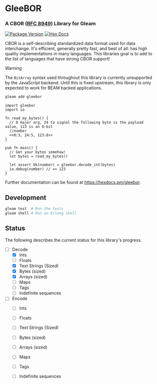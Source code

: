 # GleeBOR

### A CBOR ([RFC 8949](https://www.rfc-editor.org/rfc/rfc8949.html)) Library for Gleam

[![Package Version](https://img.shields.io/hexpm/v/gleebor)](https://hex.pm/packages/gleebor)
[![Hex Docs](https://img.shields.io/badge/hex-docs-ffaff3)](https://hexdocs.pm/gleebor/)

CBOR is a self-describing standardized data format used for data interchange. It's
efficient, generally pretty fast, and best of all: has high quality implementations in
many languages. This libraries goal is to add to the list of languages that have strong
CBOR support!

> [!WARNING]
> The `BitArray` syntax used throughout this library is currently unsupported by
> the JavaScript backend. Until this is fixed upstream, this library is only expected to
> work for BEAM backed applications.


```sh
gleam add gleebor
```
```gleam
import gleebor
import io

fn read_my_bytes() {
  // 0 major arg, 24 to signal the following byte is the payload value, 123 is an 8-bit
  //number
  <<0:3, 24:5, 123:8>>
}

pub fn main() {
  // Get your bytes somehow!
  let bytes = read_my_bytes()

  let assert Ok(number) = gleebor.decode_int(bytes)
  io.debug(number) // => 123
}
```

Further documentation can be found at <https://hexdocs.pm/gleebor>.

## Development

```sh
gleam test  # Run the tests
gleam shell # Run an Erlang shell
```

## Status

The following describes the current status for this library's progress.


- [ ] Decode
  - [x] Ints
  - [ ] Floats
  - [x] Text Strings (Sized)
  - [x] Bytes (sized)
  - [x] Arrays (sized)
  - [ ] Maps
  - [ ] Tags
  - [ ] Indefinite sequences
- [ ] Encode
  - [ ] Ints
  - [ ] Floats
  - [ ] Text Strings (Sized)
  - [ ] Bytes (sized)
  - [ ] Arrays (sized)
  - [ ] Maps
  - [ ] Tags
  - [ ] Indefinite sequences



